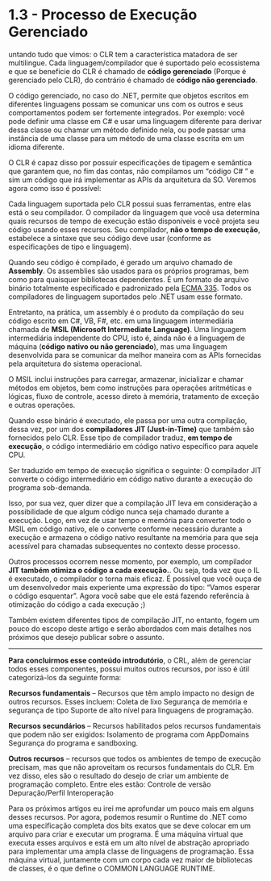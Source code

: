 # 1.3 - Processo de Execução Gerenciado

untando tudo que vimos: o CLR tem a característica matadora de ser multilingue. Cada linguagem/compilador que é suportado pelo ecossistema e que se beneficie do CLR é chamado de **código gerenciado** (Porque é gerenciado pelo CLR), do contrário é chamado de **código não gerenciado**.

O código gerenciado, no caso do .NET, permite que objetos escritos em diferentes linguagens possam se comunicar uns com os outros e seus comportamentos podem ser fortemente integrados. Por exemplo: você pode definir uma classe em C# e usar uma linguagem diferente para derivar dessa classe ou chamar um método definido nela, ou pode passar uma instância de uma classe para um método de uma classe escrita em um idioma diferente.

O CLR é capaz disso por possuir especificações de tipagem e semântica que garantem que, no fim das contas, não compilamos um “código C# ” e sim um código que irá implementar as APIs da arquitetura da SO. Veremos agora como isso é possível:

Cada linguagem suportada pelo CLR possui suas ferramentas, entre elas está o seu compilador. O compilador da linguagem que você usa determina quais recursos de tempo de execução estão disponíveis e você projeta seu código usando esses recursos. Seu compilador, **não o tempo de execução**, estabelece a sintaxe que seu código deve usar (conforme as especificações de tipo e linguagem).

Quando seu código é compilado, é gerado um arquivo chamado de **Assembly**. Os assemblies são usados para os próprios programas, bem como para quaisquer bibliotecas dependentes. É um formato de arquivo binário totalmente especificado e padronizado pela [ECMA 335](https://www.ecma-international.org/publications-and-standards/standards/ecma-335/). Todos os compiladores de linguagem suportados pelo .NET usam esse formato.

Entretanto, na prática, um assembly é o produto da compilação do seu código escrito em C#, VB, F#, etc. em uma linguagem intermediária chamada de **MSIL (Microsoft Intermediate Language)**. Uma linguagem intermediária independente do CPU, isto é, ainda não é a linguagem de máquina (**código nativo ou não gerenciado**), mas uma linguagem desenvolvida para se comunicar da melhor maneira com as APIs fornecidas pela arquitetura do sistema operacional.

O MSIL inclui instruções para carregar, armazenar, inicializar e chamar métodos em objetos, bem como instruções para operações aritméticas e lógicas, fluxo de controle, acesso direto à memória, tratamento de exceção e outras operações.

Quando esse binário é executado, ele passa por uma outra compilação, dessa vez, por um dos **compiladores JIT (Just-in-Time)** que também são fornecidos pelo CLR. Esse tipo de compilador traduz, **em tempo de execução**, o código intermediário em código nativo específico para aquele CPU.

Ser traduzido em tempo de execução significa o seguinte: O compilador JIT converte o código intermediário em código nativo durante a execução do programa sob-demanda.

Isso, por sua vez, quer dizer que a compilação JIT leva em consideração a possibilidade de que algum código nunca seja chamado durante a execução. Logo, em vez de usar tempo e memória para converter todo o MSIL em código nativo, ele o converte conforme necessário durante a execução e armazena o código nativo resultante na memória para que seja acessível para chamadas subsequentes no contexto desse processo.

Outros processos ocorrem nesse momento, por exemplo, um compilador **JIT também otimiza o código a cada execução.**. Ou seja, toda vez que o IL é executado, o compilador o torna mais eficaz. É possível que você ouça de um desenvolvedor mais experiente uma expressão do tipo: “Vamos esperar o código esquentar”. Agora você sabe que ele está fazendo referência à otimização do código a cada execução ;)

Também existem diferentes tipos de compilação JIT, no entanto, fogem um pouco do escopo deste artigo e serão abordados com mais detalhes nos próximos que desejo publicar sobre o assunto.

***

**Para concluirmos esse conteúdo introdutório**, o CRL, além de gerenciar todos esses componentes, possui muitos outros recursos, por isso é útil categorizá-los da seguinte forma:

**Recursos fundamentais** – Recursos que têm amplo impacto no design de outros recursos. Esses incluem: Coleta de lixo Segurança de memória e segurança de tipo Suporte de alto nível para linguagens de programação.

**Recursos secundários** – Recursos habilitados pelos recursos fundamentais que podem não ser exigidos: Isolamento de programa com AppDomains Segurança do programa e sandboxing.

**Outros recursos** – recursos que todos os ambientes de tempo de execução precisam, mas que não aproveitam os recursos fundamentais do CLR. Em vez disso, eles são o resultado do desejo de criar um ambiente de programação completo. Entre eles estão: Controle de versão Depuração/Perfil Interoperação

Para os próximos artigos eu irei me aprofundar um pouco mais em alguns desses recursos. Por agora, podemos resumir o Runtime do .NET como uma especificação completa dos bits exatos que se deve colocar em um arquivo para criar e executar um programa. É uma máquina virtual que executa esses arquivos e está em um alto nível de abstração apropriado para implementar uma ampla classe de linguagens de programação. Essa máquina virtual, juntamente com um corpo cada vez maior de bibliotecas de classes, é o que define o COMMON LANGUAGE RUNTIME.
